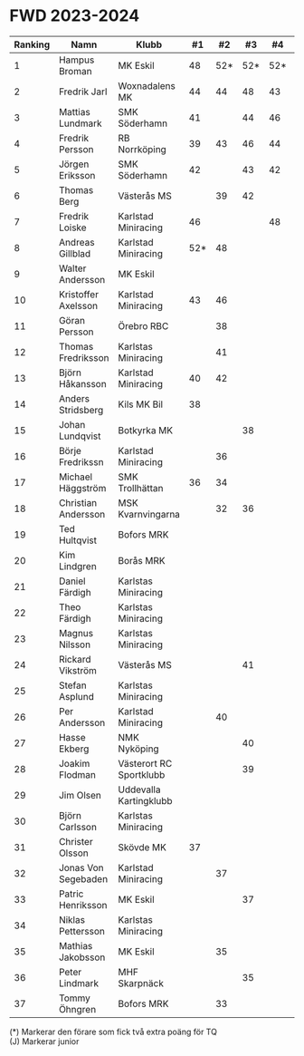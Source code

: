 # FWD 2023-2024

| Ranking | Namn                | Klubb                   |  #1 |  #2 |  #3 |  #4 |  #5 | Final | Tot |
| ------- | ------------------- | ----------------------- | --- | --- | --- | --- | --- | ----- | --- |
| 1       | Hampus Broman       | MK Eskil                | 48  | 52* | 52* | 52* |     | 62*   | 218 |
| 2       | Fredrik Jarl        | Woxnadalens MK          | 44  | 44  | 48  | 43  | 52* | 54    | 198 |
| 3       | Mattias Lundmark    | SMK Söderhamn           | 41  |     | 44  | 46  | 48  | 51    | 189 |
| 4       | Fredrik Persson     | RB Norrköping           | 39  | 43  | 46  | 44  | 43  | 52    | 185 |
| 5       | Jörgen Eriksson     | SMK Söderhamn           | 42  |     | 43  | 42  |     | 46    | 173 |
| 6       | Thomas Berg         | Västerås MS             |     | 39  | 42  |     | 42  | 49    | 172 |
| 7       | Fredrik Loiske      | Karlstad Miniracing     | 46  |     |     | 48  |     | 57    | 151 |
| 8       | Andreas Gillblad    | Karlstad Miniracing     | 52* | 48  |     |     |     |       | 100 |
| 9       | Walter Andersson    | MK Eskil                |     |     |     |     | 44  | 50    | 94  |
| 10      | Kristoffer Axelsson | Karlstad Miniracing     | 43  | 46  |     |     |     |       | 89  |
| 11      | Göran Persson       | Örebro RBC              |     | 38  |     |     |     | 48    | 86  |
| 12      | Thomas Fredriksson  | Karlstas Miniracing     |     | 41  |     |     |     | 45    | 86  |
| 13      | Björn Håkansson     | Karlstad Miniracing     | 40  | 42  |     |     |     |       | 82  |
| 14      | Anders Stridsberg   | Kils MK Bil             | 38  |     |     |     |     | 43    | 81  |
| 15      | Johan Lundqvist     | Botkyrka MK             |     |     | 38  |     | 41  |       | 79  |
| 16      | Börje Fredrikssn    | Karlstad Miniracing     |     | 36  |     |     |     | 37    | 73  |
| 17      | Michael Häggström   | SMK Trollhättan         | 36  | 34  |     |     |     |       | 70  |
| 18      | Christian Andersson | MSK Kvarnvingarna       |     | 32  | 36  |     |     |       | 68  |
| 19      | Ted Hultqvist       | Bofors MRK              |     |     |     |     |     | 47    | 47  |
| 20      | Kim Lindgren        | Borås MRK               |     |     |     |     | 46  |       | 46  |
| 21      | Daniel Färdigh      | Karlstas Miniracing     |     |     |     |     |     | 44    | 44  |
| 22      | Theo Färdigh        | Karlstas Miniracing     |     |     |     |     |     | 42    | 42  |
| 23      | Magnus Nilsson      | Karlstas Miniracing     |     |     |     |     |     | 41    | 41  |
| 24      | Rickard Vikström    | Västerås MS             |     |     | 41  |     |     |       | 41  |
| 25      | Stefan Asplund      | Karlstas Miniracing     |     |     |     |     |     | 40    | 40  |
| 26      | Per Andersson       | Karlstad Miniracing     |     | 40  |     |     |     |       | 40  |
| 27      | Hasse Ekberg        | NMK Nyköping            |     |     | 40  |     |     |       | 40  |
| 28      | Joakim Flodman      | Västerort RC Sportklubb |     |     | 39  |     |     |       | 39  |
| 29      | Jim Olsen           | Uddevalla Kartingklubb  |     |     |     |     |     | 39    | 39  |
| 30      | Björn Carlsson      | Karlstas Miniracing     |     |     |     |     |     | 38    | 38  |
| 31      | Christer Olsson     | Skövde MK               | 37  |     |     |     |     |       | 37  |
| 32      | Jonas Von Segebaden | Karlstad Miniracing     |     | 37  |     |     |     |       | 37  |
| 33      | Patric Henriksson   | MK Eskil                |     |     | 37  |     |     |       | 37  |
| 34      | Niklas Pettersson   | Karlstas Miniracing     |     |     |     |     |     | 36    | 36  |
| 35      | Mathias Jakobsson   | MK Eskil                |     | 35  |     |     |     |       | 35  |
| 36      | Peter Lindmark      | MHF Skarpnäck           |     |     | 35  |     |     |       | 35  |
| 37      | Tommy Öhngren       | Bofors MRK              |     | 33  |     |     |     |       | 33  |

(*) Markerar den förare som fick två extra poäng för TQ<br>(J) Markerar junior

